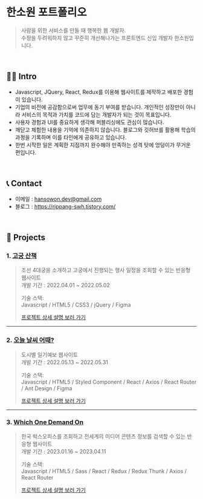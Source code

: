 # 한소원 포트폴리오
> 사람을 위한 서비스를 만들 때 행복한 웹 개발자.  
> 수정을 두려워하지 않고 꾸준히 개선해나가는 프론트엔드 신입 개발자 한소원입니다.

<br>

## 👩‍💻 Intro
- Javascript, JQuery, React, Redux를 이용해 웹사이트를 제작하고 배포한 경험이 있습니다.
- 기업의 비전에 공감함으로써 업무에 동기 부여를 받습니다. 개인적인 성장만이 아니라 서비스의 목적과 가치를 코드에 담는 개발자가 되는 것이 목표입니다.
- 사용자 경험과 UI를 중요하게 생각해 퍼블리싱에도 관심이 많습니다.
- 깨닫고 체험한 내용을 기억에 의존하지 않습니다. 블로그와 깃허브를 활용해 학습의 과정을 기록하며 이를 타인에게 공유하고 있습니다.
- 한번 시작한 일은 계획한 지점까지 완수해야 만족하는 성격 탓에 엉덩이가 무거운 편입니다.

<br>

## 📞 Contact
- 이메일 : hansowon.dev@gmail.com
- 블로그 : https://rippang-swh.tistory.com/

<br>

## 📌 Projects
### 1. [고궁 산책](https://github.com/sowonHan/walking_palace)
> 조선 4대궁을 소개하고 고궁에서 진행되는 행사 일정을 조회할 수 있는 반응형 웹사이트  
> 개발 기간 : 2022.04.01 ~ 2022.05.02
>
> 기술 스택:  
> Javascript / HTML5 / CSS3 / jQuery / Figma
>
> [프로젝트 상세 설명 보러 가기](https://github.com/sowonHan/walking_palace)

---

### 2. [오늘 날씨 어때?](https://github.com/sowonHan/today-weather)
> 도시별 일기예보 웹사이트  
> 개발 기간 : 2022.05.13 ~ 2022.05.31
>
> 기술 스택:  
> Javascript / HTML5 / Styled Component / React / Axios / React Router / Ant Design / Figma
> 
> [프로젝트 상세 설명 보러 가기](https://github.com/sowonHan/today-weather)

---

### 3. [Which One Demand On](https://github.com/sowonHan/which-one)
> 한국 박스오피스를 조회하고 전세계의 미디어 콘텐츠 정보를 검색할 수 있는 반응형 웹사이트  
> 개발 기간 : 2023.01.16 ~ 2023.04.11
> 
> 기술 스택:  
> Javascript / HTML5 / Sass / React / Redux / Redux Thunk / Axios / React Router
> 
> [프로젝트 상세 설명 보러 가기](https://github.com/sowonHan/which-one)

<br>
